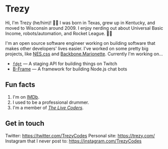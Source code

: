 # Trezy

Hi, I'm Trezy (he/him)! 👋🏻 I was born in Texas, grew up in Kentucky, and moved to Wisconsin around 2009. I enjoy nerding out about Universal Basic Income, robots/automation, and Rocket League. 🚀🚗

I'm an open source software engineer working on building software that makes other developers' lives easier. I've worked on some pretty big projects, like [NES.css](https://nostalgic-css.github.io/NES.css/) and [Backbone.Marionette](https://marionettejs.com/). Currently I'm working on...

* [`fdgt`](https://fdgt.dev) — A staging API for building things on Twitch
* [B-Frame](https://github.com/b-frame/) — A framework for building Node.js chat bots

## Fun facts

1. I'm on [IMDb](https://www.imdb.com/name/nm5442490/).
1. I used to be a professional drummer.
1. I'm a member of [*The Live Coders*](https://livecoders.dev).

## Get in touch
Twitter: https://twitter.com/TrezyCodes
Personal site: https://trezy.com/
Instagram that I never post to: https://instagram.com/TrezyCodes
